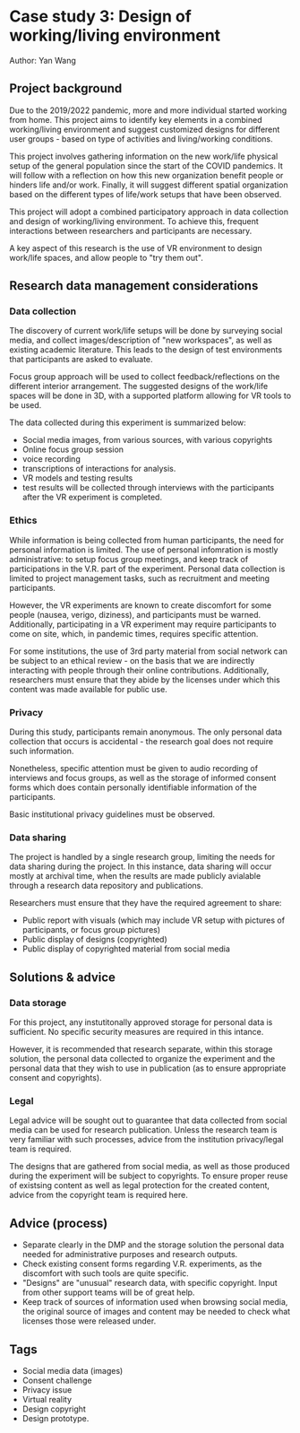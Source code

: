 # Case study 3: Design of working/living environment 

Author: Yan Wang 

## Project background

Due to the 2019/2022 pandemic, more and more individual started working from home. This project aims to identify key elements in a combined working/living environment and suggest customized designs for different user groups - based on type of activities and living/working conditions.



This project involves gathering information on the new work/life physical setup of the general population since the start of the COVID pandemics. It will follow with a reflection on how this new organization benefit people or hinders life and/or work. Finally, it will suggest different spatial organization based on the different types of life/work setups that have been observed.

This project will adopt a combined participatory approach in data collection and design of working/living environment. To achieve this, frequent interactions between researchers and participants are necessary.

A key aspect of this research is the use of VR environment to design work/life spaces, and allow people to "try them out". 

## Research data management considerations

### Data collection

The discovery of current work/life setups will be done by surveying social media, and collect images/description of "new workspaces", as well as existing academic literature. This leads to the design of test environments that participants are asked to evaluate.

Focus group approach will be used to collect feedback/reflections on the different interior arrangement. The suggested designs of the work/life spaces will be done in 3D, with a supported platform allowing for VR tools to be used. 

The data collected during this experiment is summarized below:
- Social media images, from various sources, with various copyrights
- Online focus group session
-   voice recording
-   transcriptions of interactions for analysis.
- VR models and testing results
-  test results will be collected through interviews with the participants after the VR experiment is completed.

### Ethics 

While information is being collected from human participants, the need for personal information is limited. The use of personal infomration is mostly administrative: to setup focus group meetings, and keep track of participations in the V.R. part of the experiment. Personal data collection is limited to project management tasks, such as recruitment and meeting participants. 

However, the VR experiments are known to create discomfort for some people (nausea, verigo, diziness), and participants must be warned. Additionally, participating in a VR experiment may require participants to come on site, which, in pandemic times, requires specific attention. 


For some institutions, the use of 3rd party material from social network can be subject to an ethical review - on the basis that we are indirectly interacting with people through their online contributions. Additionally, researchers must ensure that they abide by the licenses under which this content was made available for public use. 

### Privacy 

During this study, participants remain anonymous. The only personal data collection that occurs is accidental - the research goal does not require such information.

Nonetheless, specific attention must be given to audio recording of interviews and focus groups, as well as the storage of informed consent forms which does contain personally identifiable information of the participants.

Basic institutional privacy guidelines must be observed.


### Data sharing

The project is handled by a single research group, limiting the needs for data sharing during the project. In this instance, data sharing will occur mostly at archival time, when the results are made publicly avialable through a research data repository and publications. 

Researchers must ensure that they have the required agreement to share: 
- Public report with visuals (which may include VR setup with pictures of participants, or focus group pictures)
- Public display of designs (copyrighted)
- Public display of copyrighted material from social media

## Solutions & advice

### Data storage

For this project, any instutitonally approved storage for personal data is sufficient. No specific security measures are required in this intance. 

However, it is recommended that research separate, within this storage solution, the personal data collected to organize the experiment and the personal data that they wish to use in publication (as to ensure appropriate consent and copyrights). 


### Legal 

Legal advice will be sought out to guarantee that data collected from social media can be used for research publication. Unless the research team is very familiar with such processes, advice from the institution privacy/legal team is required. 

The designs that are gathered from social media, as well as those produced during the experiment will be subject to copyrights. To ensure proper reuse of existsing content as well as legal protection for the created content, advice from the copyright team is required here.  

## Advice (process)

- Separate clearly in the DMP and the storage solution the personal data needed for administrative purposes and research outputs.
- Check existing consent forms regarding V.R. experiments, as the discomfort with such tools are quite specific.
- "Designs" are "unusual" research data, with specific copyright. Input from other support teams will be of great help.
- Keep track of sources of information used when browsing social media, the original source of images and content may be needed to check what licenses those were released under. 

## Tags 
- Social media data (images)
- Consent challenge
- Privacy issue
- Virtual reality
- Design copyright
- Design prototype. 



